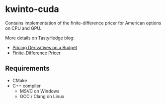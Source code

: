 # kwinto-cuda

Contains implementation of the finite-difference pricer for American options on CPU and GPU.

More details on TastyHedge blog:

- [Pricing Derivatives on a
  Budget](https://tastycode.dev/blog/tasty-gpu-pricing-derivatives-on-a-budget)
- [Finite-Difference Pricer]()

## Requirements

- CMake
- C++ compiler
  - MSVC on Windows
  - GCC / Clang on Linux
